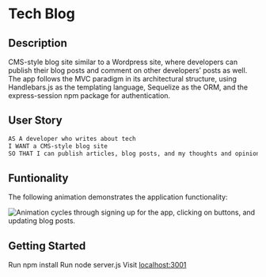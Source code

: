 # Tech Blog

## Description

CMS-style blog site similar to a Wordpress site, where developers can publish their blog posts and comment on other developers’ posts as well.  The app follows the MVC paradigm in its architectural structure, using Handlebars.js as the templating language, Sequelize as the ORM, and the express-session npm package for authentication.

## User Story

```md
AS A developer who writes about tech
I WANT a CMS-style blog site
SO THAT I can publish articles, blog posts, and my thoughts and opinions
```


## Funtionality

The following animation demonstrates the application functionality:

![Animation cycles through signing up for the app, clicking on buttons, and updating blog posts.](https://drive.google.com/file/d/1jUlm9lipzNF_MwmRNMx469znJ7auYYd6/view)

## Getting Started

Run npm install
Run node server.js
Visit [localhost:3001](http://localhost:3001/)


